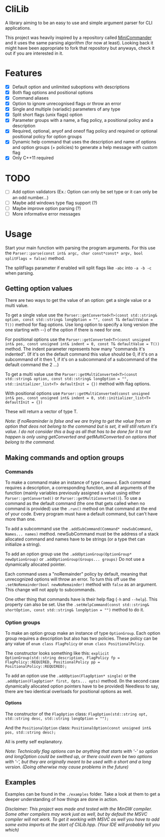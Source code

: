 # CliLib
A library aiming to be an easy to use and simple argument parser for CLI applications.

This project was heavily inspired by a repository called [MiniCommander](https://github.com/MichaelGrupp/MiniCommander) and it uses the same parsing algorithm (for now at least). Looking back it might have been appropriate to fork that repository but anyways, check it out if you are interested in it.
# Features
 - [x] Default option and unlimited suboptions with descriptions
 - [x] Both flag options and positional options
 - [x] Command aliases
 - [x] Option to ignore unrecognised flags or throw an error
 - [x] Single and multiple (variadic) parameters of any type
 - [x] Split short flags (unix flags) option
 - [x] Parameter groups with a name, a flag policy, a positional policy and a description
 - [x] Required, optional, anyof and oneof flag policy and required or optional positional policy for option groups
 - [x] Dynamic help command that uses the description and name of options and option groups (+ policies) to generate a help message with custom flag
 - [x] Only C++11 required
# TODO
 - [ ] Add option validators (Ex.: Option can only be set type or it can only be an odd number...)
 - [ ] Maybe add windows type flag support (?)
 - [ ] Maybe improve option parsing (?)
 - [ ] More informative error messages
# Usage
Start your main function with parsing the program arguments. For this use the `Parser::parse(const int& argc, char const*const* argv, bool splitFlags = false)` method.

The splitFlags parameter if enabled will split flags like `-abc` into `-a -b -c` when parsing.

## Getting option values
There are two ways to get the value of an option: get a single value or a multi value.

To get a single value use the `Parser::getConverted<T>(const std::string& option, const std::string& longOption = "", const T& defaultValue = T())` method for flag options. Use long option to specify a long version (the one starting with --) of the option if there is need for one.

For positional options use the `Parser::getConverted<T>(const unsigned int& pos, const unsigned int& indent = 0, const T& defaultValue = T())` method. The indent parameter represents how many "commands it's indented". (If it's on the default command this value should be 0, if it's on a subcommand of it then 1, if it's on a subcommand of a subcommand of the default command the 2 ...)

To get a multi value use the `Parser::getMultiConverted<T>(const std::string& option, const std::string& longOption = "", std::initializer_list<T> defaultInit = {})` method with flag options.

With positional options use `Parser::getMultiConverted(const unsigned int& pos, const unsigned int& indent = 0, std::initializer_list<T> defaultInit = {})`

These will return a vector of type T.

*Note: If noReaminder is false and we are trying to get the value from an option that deos not belong to the command but is set, it will still return it's value. I do not consider this a bug as all that has to be done for it to not happen is only using getConverted and getMultiConverted on options that belong to the command.*
## Making commands and option groups
### Commands
To make a command make an instance of type `Command`. Each command requires a description, a corresponding function, and all arguments of the function (mainly variables previously assigned a value using either `Parser::getConverted()` or `Parser::getMultiConverted()`). To use a command as the default command (the one that gets called when no command is provided) use the `.run()` method on that command at the end of your code. Every program must have a default command, but can't have more than one.

To add a subcommand use the `.addSubCommand(Command* newSubCommand, Names... names)` method. newSubCommand must be the address of a stack allocated command and names have to be strings (or a type thet can initialize a string).

To add an option group use the `.addOptionGroup(OptionGroup* newOptionGroup)` or `.addOptionGroup(Groups... groups)` Do not use a dynamically allocated pointer.

Each command uses a "noRemainder" policy by default, meaning that unrecognized options will throw an error. To turn this off use the `.setNoRemainder(bool newNoRemainder)` method with `false` as an argument. This change will not apply to subcommands.

One other thing that commands have is their help flag (`-h` and `--help`). This property can also be set. Use the `.setHelpCommand(const std::string& shortOption, const std::string& longOption = "")` method to do it.

### Option groups

To make an option group make an instance of type `OptionGroup`. Each option group requires a description but also has two policies. These policy can be any value of `enum class FlagPolicy` or `enum class PositionalPolicy`.

The constructor looks something like this: `explicit OptionGroup(std::string description, FlagPolicy fp = FlagPolicy::REQUIRED, PositionalPolicy pp = PositionalPolicy::REQUIRED);`

To add an option use the `.addOption(FlagOption* single)` or the `.addOption(FlagOption* first, Opts... opts)` method. (In the second case dynamically allocated option pointers have to be provided) Needless to say, there are two identical overloads for positional options as well.
#### Options
The constructor of the `FlagOption` class: `FlagOption(std::string opt, std::string desc, std::string longOption = "");`

And the `PositionalOption` class: `PositionalOption(const unsigned int& pos, std::string desc);`

All is pretty self explanatory.

*Note: Technically flag options can be anything that starts with '-' so option and longOption could be swithed up, or there could even be two options with '-', but they are originally meant to be used with a short and a long version. (Doing otherwise may cause problems in the future)*
## Examples
Examples can be found in the `./examples` folder. Take a look at them to get a deeper understanding of how things are done in action.

*Disclaimer: This projact was made and tested with the MinGW compiler. Some other compilers may work just as well, but by default the MSVC compiler will not work. To get it working with MSVC as well you have to add some extra imports at the start of CliLib.hpp. (Your IDE will probably tell you which)*
